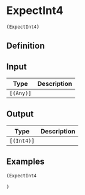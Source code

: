 # ExpectInt4

```clojure
(ExpectInt4)
```

## Definition


## Input
| Type | Description |
|------|-------------|
| `[(Any)]` |  |


## Output
| Type | Description |
|------|-------------|
| `[(Int4)]` |  |


## Examples

```clojure
(ExpectInt4

)
```
